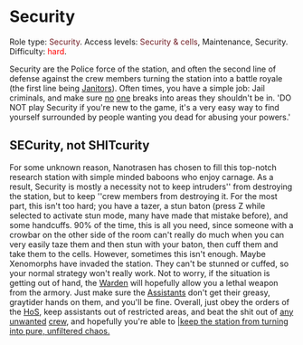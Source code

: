# Security
Role type:  <font color= "#711e25">Security</font>. Access levels: <font color="#711e25">Security & cells</font>, Maintenance, Security. Difficulty: <font color="Red">hard</font>.

Security are the Police force of the station, and often the second line of defense against the crew members turning the station into a battle royale (the first line being [Janitors](Janitor.md)). Often times, you have a simple job: Jail criminals, and make sure [no](Assistant.md) [one](Clown.md) breaks into areas they shouldn't be in.
'DO NOT play Security if you're new to the game, it's a very easy way to find yourself surrounded by people wanting you dead for abusing your powers.'

## SECurity, not SHITcurity

For some unknown reason, Nanotrasen has chosen to fill this top-notch research station with simple minded baboons who enjoy carnage. As a result, Security is mostly a necessity not to keep intruders'' from destroying the station, but to keep ''crew members from destroying it. For the most part, this isn't too hard; you have a tazer, a stun baton (press Z while selected to activate stun mode, many have made that mistake before), and some handcuffs. 90% of the time, this is all you need, since someone with a crowbar on the other side of the room can't really do much when you can very easily taze them and then stun with your baton, then cuff them and take them to the cells. However, sometimes this isn't enough. Maybe Xenomorphs have invaded the station. They can't be stunned or cuffed, so your normal strategy won't really work. Not to worry, if the situation is getting out of hand, the [Warden](Warden.md) will hopefully allow you a lethal weapon from the armory. Just make sure the [Assistants](Assistant.md) don't get their greasy, graytider hands on them, and you'll be fine. Overall, just obey the orders of the [HoS](Head-of-Security.md), keep assistants out of restricted areas, and beat the shit out of [any](Traitor.md) [unwanted](Nuclear-Emergency.md) [crew](Cargonia.md), and hopefully you're able to [|keep the station from turning into pure, unfiltered chaos.](So-close-to-impossible-that-it-might-as-well-not-even-exist.md)